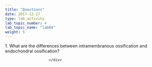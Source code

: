 ```yaml
---
title: "Questions"
date: 2017-12-17
type: lab_activity
lab_topic_number: 4
lab_topic_name: "lab04"
weight: 5
---
```

<div class="entrybody">
						<p>1. What are the differences between intramembranous ossification and endochondral ossification?</p>
						
						
						</div>
